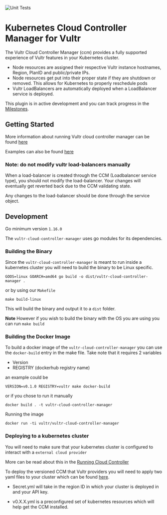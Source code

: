 ![Unit Tests](https://github.com/vultr/vultr-cloud-controller-manager/workflows/Unit%20Tests/badge.svg)
# Kubernetes Cloud Controller Manager for Vultr

The Vultr Cloud Controller Manager (ccm) provides a fully supported experience of Vultr features in your Kubernetes cluster.

- Node resources are assigned their respective Vultr instance hostnames, Region, PlanID and public/private IPs.
- Node resources get put into their proper state if they are shutdown or removed. This allows for Kubernetes to properly reschedule pods
- Vultr LoadBalancers are automatically deployed when a LoadBalancer service is deployed.

This plugin is in active development and you can track progress in the [Milestones](https://github.com/vultr/vultr-cloud-controller-manager/milestone/1).

## Getting Started

More information about running Vultr cloud controller manager can be found [here](docs)

Examples can also be found [here](docs/examples)

### **Note: do not modify vultr load-balancers manually**
When a load-balancer is created through the CCM (Loadbalancer service type), you should not modify the load-balancer. Your changes will eventually get reverted back due to the CCM validating state.

Any changes to the load-balancer should be done through the service object.

## Development 

Go minimum version `1.16.0`

The `vultr-cloud-controller-manager` uses go modules for its dependencies.

### Building the Binary

Since the `vultr-cloud-controller-manager` is meant to run inside a kubernetes cluster you will need to build the binary to be Linux specific.

`GOOS=linux GOARCH=amd64 go build -o dist/vultr-cloud-controller-manager .`

or by using our `Makefile`

`make build-linux`

This will build the binary and output it to a `dist` folder.

**Note** However if you wish to build the binary with the OS you are using you can run `make build`

### Building the Docker Image

To build a docker image of the `vultr-cloud-controller-manager` you can use the `docker-build` entry in the make file. Take note that it requires 2 variables 

- Version 
- REGISTRY (dockerhub registry name)

an example could be 

`VERSION=v0.1.0 REGISTRY=vultr make docker-build`

or if you chose to run it manually

`docker build . -t vultr-cloud-controller-manager`

Running the image

`docker run -ti vultr/vultr-cloud-controller-manager`

### Deploying to a kubernetes cluster

You will need to make sure that your kubernetes cluster is configured to interact with a `external cloud provider`

More can be read about this in the [Running Cloud Controller](https://kubernetes.io/docs/tasks/administer-cluster/running-cloud-controller/)

To deploy the versioned CCM that Vultr providers you will need to apply two yaml files to your cluster which can be found [here](https://github.com/vultr/vultr-cloud-controller-manager/tree/master/docs/releases).

- Secret.yml will take in the region ID in which your cluster is deployed in and your API key.

- v0.X.X.yml is a preconfigured set of kubernetes resources which will help get the CCM installed.


